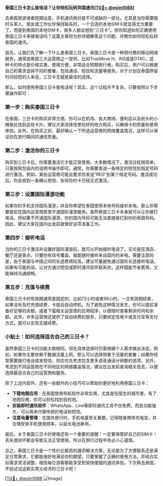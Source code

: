 **泰国三日卡怎么接电话？让你轻松玩转异国通讯[[TG💪+ @esim1088](https://t.me/s/esim1088)]**

去泰国旅游或者短期出差，手机通讯绝对是不可或缺的一部分。尤其是当你需要随时与家人、朋友或工作伙伴保持联系时，一个合适的本地SIM卡就显得尤为重要了。而提到泰国的本地SIM卡，很多人都会想到“三日卡”。但你知道如何正确使用泰国三日卡来接电话吗？这篇文章将为你详细解答这个问题，并教你如何轻松玩转泰国的通讯。

首先，让我们先了解一下什么是泰国三日卡。泰国三日卡是一种预付费的移动网络服务，通常由泰国三大运营商之一提供，比如TrueMove H、AIS或是DTAC。这种卡的特点是价格实惠、使用方便，非常适合短期旅行者。购买后，用户可以根据自己的需求选择不同的套餐，包括通话、短信和流量等服务。对于计划在泰国停留时间较短的人来说，三日卡无疑是最佳的选择。

那么，如何使用泰国三日卡接电话呢？其实，这个过程并不复杂，只要按照以下步骤操作即可：

### 第一步：购买泰国三日卡

在泰国，三日卡的购买非常方便。你可以在机场、各大商场、便利店以及街头的小摊贩处找到这些卡片。建议大家选择信誉较好的地方购买，以确保卡的质量和使用体验。此外，在购买之前，最好确认一下所选运营商的网络覆盖情况，这样可以保证你在旅行期间的通信质量。

### 第二步：激活你的三日卡

购买到三日卡后，你需要激活它才能正常使用。大多数情况下，激活过程很简单，只需按照包装内的说明书操作即可。通常，你需要发送一条特定的短信到指定号码进行激活。例如，某些运营商可能会要求你发送“REG”到某个特定号码。激活成功后，你会收到一条确认短信，告知你的卡已经正式激活。

### 第三步：设置国际漫游功能

如果你的手机支持国际漫游，并且你希望在泰国使用本地号码接听来电，那么你需要提前在国内运营商那里开通国际漫游服务。虽然泰国三日卡本身就可以让你接打电话，但如果不开通国际漫游，你的国内号码可能无法直接拨打到你的泰国号码。因此，建议大家在国内出发前就做好这项准备工作。

### 第四步：接听电话

当你的三日卡激活并设置好国际漫游后，就可以开始接听电话了。无论是在酒店、餐厅还是景点，只要你有信号覆盖，就能随时接听来自国内的来电。需要注意的是，由于泰国与中国之间的长途费用较高，建议尽量避免通过国际长途接听电话。如果有可能的话，让对方通过短信或即时通讯软件联系你，这样既能节省费用，又能保持沟通顺畅。

### 第五步：充值与续费

泰国三日卡的有效期通常是固定的，比如72小时或者96小时。一旦有效期结束，如果没有及时充值续费，卡就会自动停机。为了避免这种情况发生，你可以提前准备好足够的余额，或者下载相关运营商的应用程序，以便随时查看剩余时间和余额。此外，许多运营商还提供了自动续费的服务，只要绑定信用卡或支付宝等支付方式，就可以实现无缝续费。

### 小贴士：如何选择适合自己的三日卡？

虽然泰国三日卡的功能大致相同，但在具体选择时仍需根据个人需求做出决定。例如，如果你主要依赖于数据流量上网，那么可以选择侧重于流量的套餐；如果你经常需要拨打电话或发短信，则应优先考虑包含更多语音通话分钟数的选项。另外，考虑到不同运营商在不同地区的网络覆盖情况，建议在出发前查询相关信息，以便选择最适合自己的运营商和服务。

除了上述内容外，还有一些额外的小技巧可以帮助你更好地利用泰国三日卡：

- **下载地图应用**：在泰国使用导航软件非常实用，尤其是在陌生的城市里，有了地图应用，你可以轻松找到目的地。
- **安装即时通讯软件**：WhatsApp、Line等即时通讯工具不仅免费，而且功能强大，可以用来代替传统的电话和短信。
- **注意电量管理**：在国外旅行时，手机电量至关重要。记得随身携带充电宝，并合理安排手机使用频率，以延长电池寿命。

最后，关于泰国三日卡的使用还有一个重要的提醒：一定要保管好自己的SIM卡！丢失或损坏都会导致无法正常使用，所以在旅行过程中务必小心谨慎。

总之，泰国三日卡是一个性价比极高的通讯解决方案，无论是为了方便联系还是满足日常需求，它都能很好地满足你的期望。只要掌握了正确的使用方法，并结合实际需求灵活调整，相信每位游客都能享受到愉快便捷的通讯体验。下次再去泰国，不妨试试这款实用又经济的三日卡吧！

[[TG💪+ @esim1088](https://t.me/s/esim1088) ![Image](https://i.postimg.cc/4NQfJmqS/Snipaste-2025-05-13-00-14-12.png)]